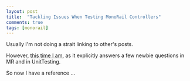 ```yaml
---
layout: post
title:  "Tackling Issues When Testing MonoRail Controllers"
comments: true
tags: [monorail]
---
```



Usually I'm not doing a strait linking to other's posts.

However, [this time I am](http://joeydotnet.com/blog/archive/2007/10/25/monorail-controller-test-analysis---problem-and-resolution.aspx), as it explicitly answers a few newbie questions in MR and in UnitTesting.

So now I have a reference ...

